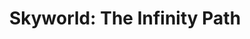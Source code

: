 ---
layout: game
title: "Skyworld: The Infinity Path"
type: game
permalink: /games/skyworld/
platform: Mobile
category: Arcade / Endless

android: https://play.google.com/store/apps/details?id=air.setzer.skyworld
ios: https://itunes.apple.com/us/app/skyworld-the-infinity-path/id1016581065
---